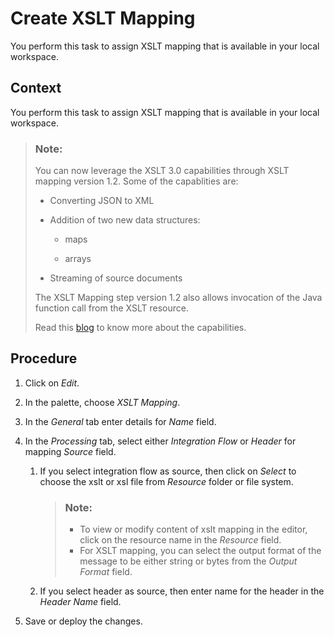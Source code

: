 <!-- loio5ce1f15f54244d4aa557e9c79d93a684 -->

# Create XSLT Mapping

You perform this task to assign XSLT mapping that is available in your local workspace.



## Context

You perform this task to assign XSLT mapping that is available in your local workspace.

> ### Note:  
> You can now leverage the XSLT 3.0 capabilities through XSLT mapping version 1.2. Some of the capablities are:
> 
> -   Converting JSON to XML
> 
> -   Addition of two new data structures:
> 
>     -   maps
> 
>     -   arrays
> 
> 
> -   Streaming of source documents
> 
> 
> The XSLT Mapping step version 1.2 also allows invocation of the Java function call from the XSLT resource.
> 
> Read this [blog](https://blogs.sap.com/2019/04/16/cloud-platform-integration-xslt-mapping-is-enriched-with-xslt-3.0-specification/) to know more about the capabilities.



## Procedure

1.  Click on *Edit*.

2.  In the palette, choose *XSLT Mapping*.

3.  In the *General* tab enter details for *Name* field.

4.  In the *Processing* tab, select either *Integration Flow* or *Header* for mapping *Source* field.

    1.  If you select integration flow as source, then click on *Select* to choose the xslt or xsl file from *Resource* folder or file system.

        > ### Note:  
        > -   To view or modify content of xslt mapping in the editor, click on the resource name in the *Resource* field.
        > -   For XSLT mapping, you can select the output format of the message to be either string or bytes from the *Output Format* field.

    2.  If you select header as source, then enter name for the header in the *Header Name* field.


5.  Save or deploy the changes.


